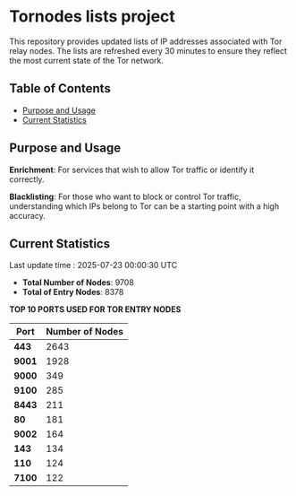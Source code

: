 # Tornodes lists project

This repository provides updated lists of IP addresses associated with Tor relay nodes. The lists are refreshed every 30 minutes to ensure they reflect the most current state of the Tor network.

## Table of Contents

- [Purpose and Usage](#purpose-and-usage)
- [Current Statistics](#current-statistics)


## Purpose and Usage

**Enrichment**: For services that wish to allow Tor traffic or identify it correctly.

**Blacklisting**: For those who want to block or control Tor traffic, understanding which IPs belong to Tor can be a starting point with a high accuracy.

## Current Statistics

Last update time : 2025-07-23 00:00:30 UTC

- **Total Number of Nodes**: 9708
- **Total of Entry Nodes**: 8378

**TOP 10 PORTS USED FOR TOR ENTRY NODES**

| **Port** | **Number of Nodes** |
|------|-----------------|
| **443**   | 2643  |
| **9001**   | 1928  |
| **9000**   | 349  |
| **9100**   | 285  |
| **8443**   | 211  |
| **80**   | 181  |
| **9002**   | 164  |
| **143**   | 134  |
| **110**   | 124  |
| **7100**   | 122  |

